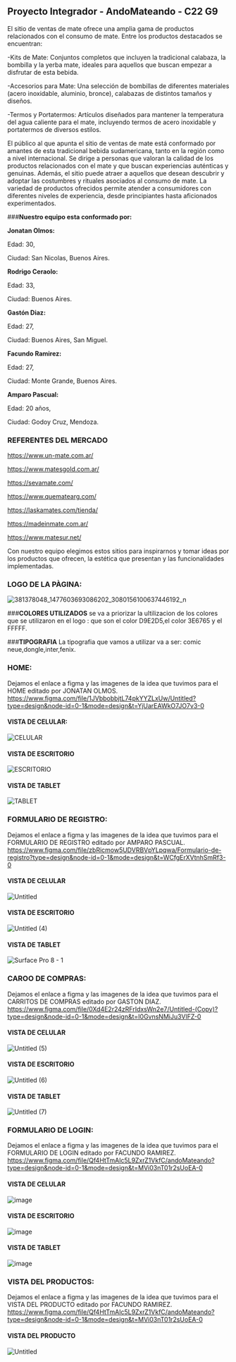 ## Proyecto Integrador - AndoMateando - C22 G9
El sitio de ventas de mate ofrece una amplia gama de productos relacionados con el consumo de mate. Entre los productos destacados se encuentran:

-Kits de Mate: Conjuntos completos que incluyen la tradicional calabaza, la bombilla y la yerba mate, ideales para aquellos que buscan empezar a disfrutar de esta bebida.

-Accesorios para Mate: Una selección de bombillas de diferentes materiales (acero inoxidable, aluminio, bronce), calabazas de distintos tamaños y diseños.

-Termos y Portatermos: Artículos diseñados para mantener la temperatura del agua caliente para el mate, incluyendo termos de acero inoxidable y portatermos de diversos estilos.

El público al que apunta el sitio de ventas de mate está conformado por amantes de esta tradicional bebida sudamericana, tanto en la región como a nivel internacional. Se dirige a personas que valoran la calidad de los productos relacionados con el mate y que buscan experiencias auténticas y genuinas. Además, el sitio puede atraer a aquellos que desean descubrir y adoptar las costumbres y rituales asociados al consumo de mate. La variedad de productos ofrecidos permite atender a consumidores con diferentes niveles de experiencia, desde principiantes hasta aficionados experimentados.

###**Nuestro equipo esta conformado por:**

**Jonatan Olmos:**

  Edad: 30,
  
  Ciudad: San Nicolas, Buenos Aires.

**Rodrigo Ceraolo:**


  Edad: 33,
  
  Ciudad: Buenos Aires.

**Gastón Diaz:** 

  Edad: 27,
  
  Ciudad: Buenos Aires, San Miguel.

**Facundo Ramirez:**  

  Edad: 27,
  
  Ciudad: Monte Grande, Buenos Aires.

**Amparo Pascual:**

  Edad: 20 años,
  
  Ciudad: Godoy Cruz, Mendoza.

### REFERENTES DEL MERCADO
https://www.un-mate.com.ar/ 

https://www.matesgold.com.ar/

https://sevamate.com/

https://www.quematearg.com/

https://laskamates.com/tienda/

https://madeinmate.com.ar/

https://www.matesur.net/

Con nuestro equipo elegimos estos sitios para inspirarnos y tomar ideas por los productos que ofrecen, la estética que presentan y las funcionalidades implementadas.

### **LOGO DE LA PÀGINA:**
![381378048_1477603693086202_3080156100637446192_n](https://github.com/Jonatan-olmos/grupo_9_AndoMateando/assets/27811128/448765fd-cf92-4a1d-8dad-daf8eb83f40d)

###**COLORES UTILIZADOS**
se va a priorizar la ultilizacion de los colores que se utilizaron en el logo :
que son el color D9E2D5,el color 3E6765 y el FFFFF.

###**TIPOGRAFIA**
La tipografia que vamos a utilizar va a ser:
comic neue,dongle,inter,fenix.



### **HOME:**
Dejamos el enlace a figma y las imagenes de la idea que tuvimos para el  HOME editado por JONATAN OLMOS.  
https://www.figma.com/file/1JVbbobbjtL74pkYYZLxUw/Untitled?type=design&node-id=0-1&mode=design&t=YjUarEAWkO7JO7v3-0

#### **VISTA DE CELULAR:**
![CELULAR](https://github.com/Jonatan-olmos/grupo_9_AndoMateando/assets/27811128/93a6c2a4-f11a-4a20-9bc2-08a62adefad2)
#### VISTA DE ESCRITORIO
![ESCRITORIO](https://github.com/Jonatan-olmos/grupo_9_AndoMateando/assets/27811128/f2604cd0-859e-401c-8326-c45e2c51ac12)
#### VISTA DE TABLET
![TABLET](https://github.com/Jonatan-olmos/grupo_9_AndoMateando/assets/27811128/6f997b47-8df1-4d73-ad84-26cdc7888c91)



### **FORMULARIO DE REGISTRO:** 
Dejamos el enlace a figma y las imagenes de la idea que tuvimos para el  FORMULARIO DE REGISTRO editado por AMPARO PASCUAL.
https://www.figma.com/file/zbRicmow5UDVRBVpYLpqwa/Formulario-de-registro?type=design&node-id=0-1&mode=design&t=WCfgErXVtnhSmRf3-0

#### VISTA DE CELULAR
![Untitled](https://github.com/Jonatan-olmos/grupo_9_AndoMateando/assets/27811128/23ce7118-f0c0-4f46-aea7-61841686c96e)
#### VISTA DE ESCRITORIO
![Untitled (4)](https://github.com/Jonatan-olmos/grupo_9_AndoMateando/assets/27811128/57bfb28a-4091-4259-b39f-9e95b5747a3a)
#### VISTA DE TABLET
![Surface Pro 8 - 1](https://github.com/Jonatan-olmos/grupo_9_AndoMateando/assets/27811128/60761445-5f17-4d19-9513-9e017efe4768)


### **CAROO DE COMPRAS:**
Dejamos el enlace a figma y las imagenes de la idea que tuvimos para el CARRITOS DE COMPRAS   editado por GASTON DIAZ.
https://www.figma.com/file/0Xd4E2r24zRFrIdxsWn2e7/Untitled-(Copy)?type=design&node-id=0-1&mode=design&t=I0GvnsNMiJu3VlFZ-0

#### VISTA DE CELULAR
![Untitled (5)](https://github.com/Jonatan-olmos/grupo_9_AndoMateando/assets/27811128/28c35559-b63b-4f9a-bddb-c8c62e1ef8f6)
#### VISTA DE ESCRITORIO
![Untitled (6)](https://github.com/Jonatan-olmos/grupo_9_AndoMateando/assets/27811128/43785065-a42d-4d64-8fad-33199037df6f)
#### VISTA DE TABLET
![Untitled (7)](https://github.com/Jonatan-olmos/grupo_9_AndoMateando/assets/27811128/0de5064c-5aac-4924-b5c1-845757a93dd4)



### **FORMULARIO DE LOGIN:**
Dejamos el enlace a figma y las imagenes de la idea que tuvimos para el FORMULARIO DE LOGIN   editado por FACUNDO RAMIREZ.
https://www.figma.com/file/Qf4HtTmAlc5L9ZxrZ1VkfC/andoMateando?type=design&node-id=0-1&mode=design&t=MVi03nT01r2sUoEA-0

#### VISTA DE CELULAR
![image](https://github.com/Jonatan-olmos/grupo_9_AndoMateando/assets/27811128/8c18d6c5-cb90-4918-bd3d-4bd379cc644b)
#### VISTA DE ESCRITORIO
![image](https://github.com/Jonatan-olmos/grupo_9_AndoMateando/assets/27811128/e273ee27-6d44-494a-ac5c-008a7707d59f)
#### VISTA DE TABLET
![image](https://github.com/Jonatan-olmos/grupo_9_AndoMateando/assets/27811128/f3261293-f951-4ddf-81f9-6ebded32dad4)

### **VISTA DEL PRODUCTOS:**
Dejamos el enlace a figma y las imagenes de la idea que tuvimos para el VISTA DEL PRODUCTO   editado por FACUNDO RAMIREZ.
[https://www.figma.com/file/Qf4HtTmAlc5L9ZxrZ1VkfC/andoMateando?type=design&node-id=0-1&mode=design&t=MVi03nT01r2sUoEA-0
](https://www.figma.com/file/IKnDoMwCFNUeXuitCMyo04/Untitled?type=design&node-id=0-1&mode=design&t=FHhtCsRs0lgW7Si7-0)
#### VISTA DEL PRODUCTO
![Untitled](https://github.com/Jonatan-olmos/grupo_9_AndoMateando/assets/27811128/97a64382-7f5f-4442-a387-5561995077c5)




